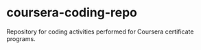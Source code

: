 # coursera-coding-repo
Repository for coding activities performed for Coursera certificate programs.
